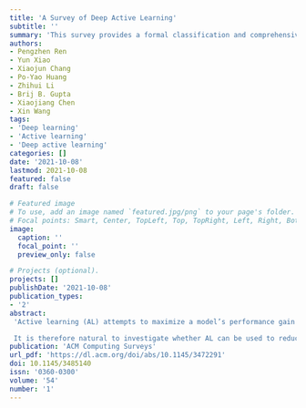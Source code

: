 ```yaml
---
title: 'A Survey of Deep Active Learning'
subtitle: ''
summary: 'This survey provides a formal classification and comprehensive overview of Deep Active Learning (DeepAL) research, discussing applications and future directions.'
authors:
- Pengzhen Ren
- Yun Xiao
- Xiaojun Chang
- Po-Yao Huang
- Zhihui Li
- Brij B. Gupta
- Xiaojiang Chen
- Xin Wang
tags:
- 'Deep learning'
- 'Active learning'
- 'Deep active learning'
categories: []
date: '2021-10-08'
lastmod: 2021-10-08
featured: false
draft: false

# Featured image
# To use, add an image named `featured.jpg/png` to your page's folder.
# Focal points: Smart, Center, TopLeft, Top, TopRight, Left, Right, BottomLeft, Bottom, BottomRight.
image:
  caption: ''
  focal_point: ''
  preview_only: false

# Projects (optional).
projects: []
publishDate: '2021-10-08'
publication_types:
- '2'
abstract: 
 'Active learning (AL) attempts to maximize a model’s performance gain while annotating the fewest samples possible. Deep learning (DL) is greedy for data and requires a large amount of data supply to optimize a massive number of parameters if the model is to learn how to extract high-quality features. In recent years, due to the rapid development of internet technology, we have entered an era of information abundance characterized by massive amounts of available data. As a result, DL has attracted significant attention from researchers and has been rapidly developed. Compared with DL, however, researchers have a relatively low interest in AL. This is mainly because before the rise of DL, traditional machine learning requires relatively few labeled samples, meaning that early AL is rarely according the value it deserves. Although DL has made breakthroughs in various fields, most of this success is due to a large number of publicly available annotated datasets. However, the acquisition of a large number of high-quality annotated datasets consumes a lot of manpower, making it unfeasible in fields that require high levels of expertise (such as speech recognition, information extraction, medical images, etc.). Therefore, AL is gradually coming to receive the attention it is due.

 It is therefore natural to investigate whether AL can be used to reduce the cost of sample annotation while retaining the powerful learning capabilities of DL. As a result of such investigations, deep active learning (DeepAL) has emerged. Although research on this topic is quite abundant, there has not yet been a comprehensive survey of DeepAL-related works; accordingly, this article aims to fill this gap. We provide a formal classification method for the existing work, along with a comprehensive and systematic overview. In addition, we also analyze and summarize the development of DeepAL from an application perspective. Finally, we discuss the confusion and problems associated with DeepAL and provide some possible development directions.'
publication: 'ACM Computing Surveys'
url_pdf: 'https://dl.acm.org/doi/abs/10.1145/3472291'
doi: 10.1145/3485140
issn: '0360-0300'
volume: '54'
number: '1'
---
```

